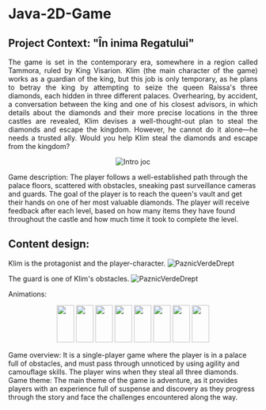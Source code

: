 # Java-2D-Game
## Project Context: "În inima Regatului" 
<p style="text-align: justify;">
The game is set in the contemporary era, somewhere in a region called Tammora, ruled by King Visarion. Klim (the main character of the game) works as a guardian of the king, but this job is only temporary, as he plans to betray the king by attempting to seize the queen Raissa's three diamonds, each hidden in three different palaces. Overhearing, by accident, a conversation between the king and one of his closest advisors, in which details about the diamonds and their more precise locations in the three castles are revealed, Klim devises a well-thought-out plan to steal the diamonds and escape the kingdom. However, he cannot do it alone—he needs a trusted ally. Would you help Klim steal the diamonds and escape from the kingdom?
</p>
<p align="center">
  <img src="https://github.com/user-attachments/assets/ec1a29ef-e548-4b7f-9096-d268c89518ca" alt="Intro joc" />
</p>
Game description: The player follows a well-established path through the palace floors, scattered with obstacles, sneaking past surveillance cameras and guards. The goal of the player is to reach the queen's vault and get their hands on one of her most valuable diamonds. The player will receive feedback after each level, based on how many items they have found throughout the castle and how much time it took to complete the level.

## Content design: 
Klim is the protagonist and the player-character. 
![PaznicVerdeDrept](https://github.com/user-attachments/assets/ffca67bb-9d2c-44ad-b228-8c6de3e99fb5)

The guard is one of Klim's obstacles. 
![PaznicVerdeDrept](https://github.com/user-attachments/assets/66f9002e-b730-45e7-a827-70cd45984f83)

Animations:

<p align="center">
  <img src="https://github.com/user-attachments/assets/f690572c-6df1-4c32-b25c-b2b5bc4290b1" width="35" height="75" />
  <img src="https://github.com/user-attachments/assets/7a584e53-6239-40a5-9dbc-090434e967aa" width="35" height="75" />
  <img src="https://github.com/user-attachments/assets/3e3d9a9a-0051-4203-a528-f68dd7afd061" width="35" height="75" />
  <img src="https://github.com/user-attachments/assets/bf161b4a-8add-4568-aa70-034c48b8d657" width="35" height="75" />
  <img src="https://github.com/user-attachments/assets/854e2d21-16e3-4745-add8-7165b5b60292" width="35" height="75" />
  <img src="https://github.com/user-attachments/assets/31da30e2-a795-4d02-bdfa-c454d97f1027" width="35" height="75" />
  <img src="https://github.com/user-attachments/assets/c692530c-1c8e-432c-9763-e5d1e16f0024" width="35" height="75" />
  <img src="https://github.com/user-attachments/assets/59e77395-982c-410c-8863-787c64984631" width="35" height="75" />
</p>



Game overview: It is a single-player game where the player is in a palace full of obstacles, and must pass through unnoticed by using agility and camouflage skills. The player wins when they steal all three diamonds. 
Game theme: The main theme of the game is adventure, as it provides players with an experience full of suspense and discovery as they progress through the story and face the challenges encountered along the way.

